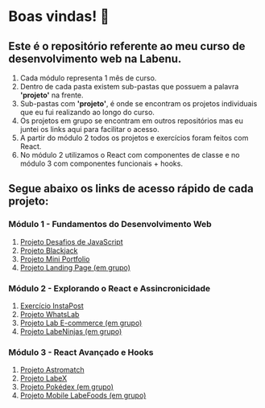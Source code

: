 # Boas vindas! 👋

## Este é o repositório referente ao meu curso de desenvolvimento web na Labenu.

1. Cada módulo representa 1 mês de curso. 
2. Dentro de cada pasta existem sub-pastas que possuem a palavra **'projeto'** na frente. 
3. Sub-pastas com **'projeto'**, é onde se encontram os projetos individuais que eu fui realizando ao longo do curso.
4. Os projetos em grupo se encontram em outros repositórios mas eu juntei os links aqui para facilitar o acesso.
5. A partir do módulo 2 todos os projetos e exercícios foram feitos com React.
6. No módulo 2 utilizamos o React com componentes de classe e no módulo 3 com componentes funcionais + hooks.

## Segue abaixo os links de acesso rápido de cada projeto:

### Módulo 1 - Fundamentos do Desenvolvimento Web

1. [Projeto Desafios de JavaScript](https://github.com/gileadraab/labenu/tree/master/modulo1/projeto-lista-js/lista-exercicios-intro-js)
2. [Projeto Blackjack](https://github.com/gileadraab/labenu/tree/master/modulo1/projeto-blackjack)
3. [Projeto Mini Portfolio](https://github.com/gileadraab/labenu/tree/master/modulo1/projeto-portfolio)
4. [Projeto Landing Page (em grupo)](https://github.com/gileadraab/f4life)

### Módulo 2 - Explorando o React e Assincronicidade

1. [Exercício InstaPost](https://github.com/gileadraab/labenu/tree/master/modulo2/estados-insta4/insta4)
2. [Projeto WhatsLab](https://github.com/gileadraab/labenu/tree/master/modulo2/projeto-whatslab/whatslab)
3. [Projeto Lab E-commerce (em grupo)](https://github.com/future4code/Alves-labe-commerce6)
4. [Projeto LabeNinjas (em grupo)](https://github.com/future4code/Alves-labe-ninja1)

### Módulo 3 - React Avançado e Hooks

1. [Projeto Astromatch](https://github.com/gileadraab/labenu/tree/master/modulo3/projeto-astromatch)
2. [Projeto LabeX](https://github.com/gileadraab/labenu/tree/master/modulo3/projeto-labex)
3. [Projeto Pokédex (em grupo)](https://github.com/future4code/Alves-pokedex5)
4. [Projeto Mobile LabeFoods (em grupo)](https://github.com/future4code/Alves-labe-food8)
